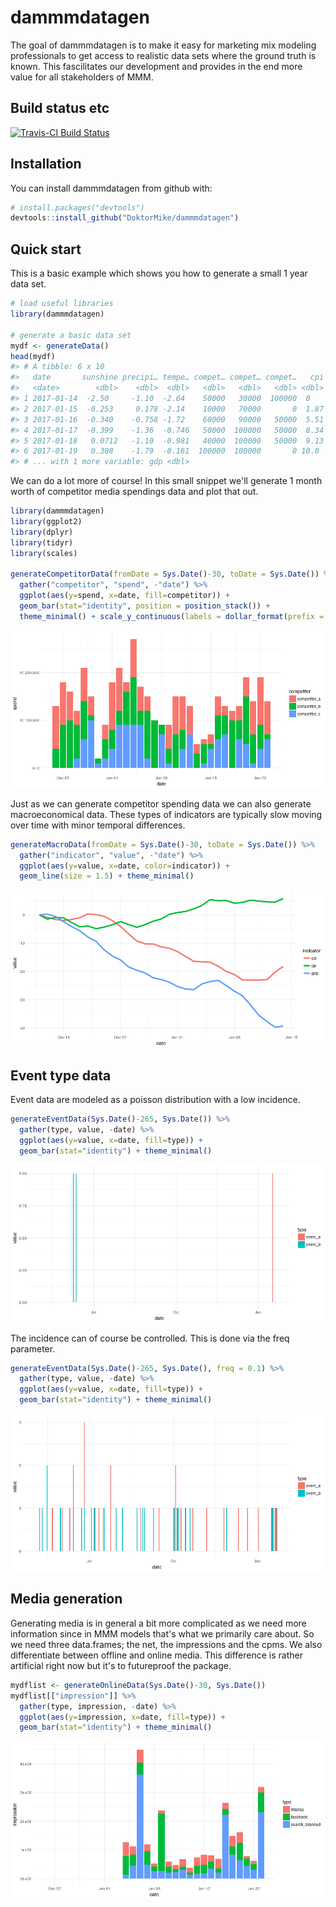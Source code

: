 
<!-- README.md is generated from README.Rmd. Please edit that file -->
dammmdatagen
============

The goal of dammmdatagen is to make it easy for marketing mix modeling professionals to get access to realistic data sets where the ground truth is known. This fascilitates our development and provides in the end more value for all stakeholders of MMM.

Build status etc
----------------

[![Travis-CI Build Status](https://travis-ci.org/DoktorMike/dammmdatagen.svg?branch=master)](https://travis-ci.org/DoktorMike/dammmdatagen)

Installation
------------

You can install dammmdatagen from github with:

``` r
# install.packages("devtools")
devtools::install_github("DoktorMike/dammmdatagen")
```

Quick start
-----------

This is a basic example which shows you how to generate a small 1 year data set.

``` r
# load useful libraries
library(dammmdatagen)

# generate a basic data set
mydf <- generateData()
head(mydf)
#> # A tibble: 6 x 10
#>   date       sunshine precipi… tempe… compet… compet… compet…   cpi    cci
#>   <date>        <dbl>    <dbl>  <dbl>   <dbl>   <dbl>   <dbl> <dbl>  <dbl>
#> 1 2017-01-14  -2.50     -1.10  -2.64    50000   30000  100000  0     0    
#> 2 2017-01-15  -0.253     0.178 -2.14    10000   70000       0  1.87 -0.497
#> 3 2017-01-16  -0.340    -0.758 -1.72    60000   90000   50000  5.51  0.184
#> 4 2017-01-17  -0.399    -1.36  -0.746   50000  100000   50000  8.34  1.31 
#> 5 2017-01-18   0.0712   -1.10  -0.981   40000  100000   50000  9.13  3.81 
#> 6 2017-01-19   0.308    -1.79  -0.161  100000  100000       0 10.0   4.45 
#> # ... with 1 more variable: gdp <dbl>
```

We can do a lot more of course! In this small snippet we'll generate 1 month worth of competitor media spendings data and plot that out.

``` r
library(dammmdatagen)
library(ggplot2)
library(dplyr)
library(tidyr)
library(scales) 

generateCompetitorData(fromDate = Sys.Date()-30, toDate = Sys.Date()) %>% 
  gather("competitor", "spend", -"date") %>% 
  ggplot(aes(y=spend, x=date, fill=competitor)) + 
  geom_bar(stat="identity", position = position_stack()) + 
  theme_minimal() + scale_y_continuous(labels = dollar_format(prefix = "kr. "))
```

![](figs/README-competitorspendplot-1.png)

Just as we can generate competitor spending data we can also generate macroeconomical data. These types of indicators are typically slow moving over time with minor temporal differences.

``` r
generateMacroData(fromDate = Sys.Date()-30, toDate = Sys.Date()) %>% 
  gather("indicator", "value", -"date") %>% 
  ggplot(aes(y=value, x=date, color=indicator)) + 
  geom_line(size = 1.5) + theme_minimal()
```

![](figs/README-macroecondataplot-1.png)

Event type data
---------------

Event data are modeled as a poisson distribution with a low incidence.

``` r
generateEventData(Sys.Date()-265, Sys.Date()) %>%
  gather(type, value, -date) %>%
  ggplot(aes(y=value, x=date, fill=type)) +
  geom_bar(stat="identity") + theme_minimal()
```

![](figs/README-eventdata1-1.png)

The incidence can of course be controlled. This is done via the freq parameter.

``` r
generateEventData(Sys.Date()-265, Sys.Date(), freq = 0.1) %>%
  gather(type, value, -date) %>%
  ggplot(aes(y=value, x=date, fill=type)) +
  geom_bar(stat="identity") + theme_minimal()
```

![](figs/README-eventdata2-1.png)

Media generation
----------------

Generating media is in general a bit more complicated as we need more information since in MMM models that's what we primarily care about. So we need three data.frames; the net, the impressions and the cpms. We also differentiate between offline and online media. This difference is rather artificial right now but it's to futureproof the package.

``` r
mydflist <- generateOnlineData(Sys.Date()-30, Sys.Date())
mydflist[["impression"]] %>%
  gather(type, impression, -date) %>%
  ggplot(aes(y=impression, x=date, fill=type)) +
  geom_bar(stat="identity") + theme_minimal()
```

![](figs/README-onlineimpdata-1.png)
